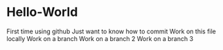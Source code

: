 # Hello-World
First time using github
Just want to know how to commit
Work on this file locally
Work on a branch
Work on a branch 2
Work on a branch 3